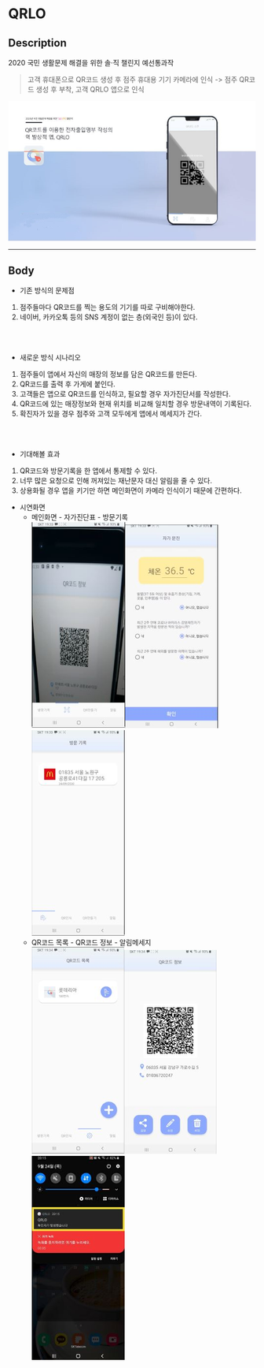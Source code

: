 # __QRLO__


## Description
2020 국민 생활문제 해결을 위한 솔·직 챌린지 예선통과작<br>
>고객 휴대폰으로 QR코드 생성 후 점주 휴대용 기기 카메라에 인식
-> 점주 QR코드 생성 후 부착, 고객 QRLO 앱으로 인식


![qrlo_screenshot](./img/qrlo.JPG)

-------

## Body
* 기존 방식의 문제점
1. 점주들마다 QR코드를 찍는 용도의 기기를 따로 구비해야한다.
2. 네이버, 카카오톡 등의 SNS 계정이 없는 층(외국인 등)이 있다.

<br>
<br>

* 새로운 방식 시나리오
1. 점주들이 앱에서 자신의 매장의 정보를 담은 QR코드를 만든다.
2. QR코드를 출력 후 가게에 붙인다.
3. 고객들은 앱으로 QR코드를 인식하고, 필요할 경우 자가진단서를 작성한다.
4. QR코드에 있는 매장정보와 현재 위치를 비교해 일치할 경우 방문내역이 기록된다.
5. 확진자가 있을 경우 점주와 고객 모두에게 앱에서 메세지가 간다.

<br>
<br>

* 기대해볼 효과
1. QR코드와 방문기록을 한 앱에서 통제할 수 있다.
2. 너무 많은 요청으로 인해 꺼져있는 재난문자 대신 알림을 줄 수 있다.
3. 상용화될 경우 앱을 키기만 하면 메인화면이 카메라 인식이기 때문에 간편하다.


* 시연화면
  + 메인화면 - 자가진단표 - 방문기록 <br>
  ![qrlo_screenshot](./img/qrlo_ex1.JPG)![qrlo_screenshot](./img/qrlo_ex2.JPG)![qrlo_screenshot](./img/qrlo_ex3.JPG)
  + QR코드 목록 - QR코드 정보 - 알림메세지<br>
  ![qrlo_screenshot](./img/qrlo_ex4.JPG)![qrlo_screenshot](./img/qrlo_ex5.JPG)![qrlo_screenshot](./img/qrlo_ex6.JPG)
